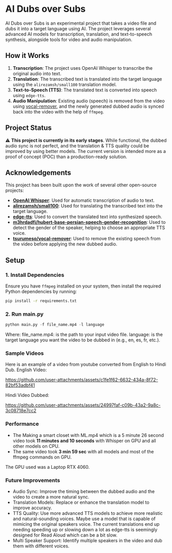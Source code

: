# AI Dubs over Subs

AI Dubs over Subs is an experimental project that takes a video file and dubs it into a target language using AI. The project leverages several advanced AI models for transcription, translation, and text-to-speech synthesis, alongside tools for video and audio manipulation.

## How it Works
1. **Transcription**: The project uses OpenAI Whisper to transcribe the original audio into text.
2. **Translation**: The transcribed text is translated into the target language using the `alirezamsh/small100` translation model.
3. **Text-to-Speech (TTS)**: The translated text is converted into speech using `edge-tts`.
4. **Audio Manipulation**: Existing audio (speech) is removed from the video using [vocal-remover](https://github.com/tsurumeso/vocal-remover), and the newly generated dubbed audio is synced back into the video with the help of `ffmpeg`.

## Project Status
⚠️ **This project is currently in its early stages**. While functional, the dubbed audio sync is not perfect, and the translation & TTS quality could be improved by using better models. The current version is intended more as a proof of concept (POC) than a production-ready solution.

## Acknowledgements
This project has been built upon the work of several other open-source projects:
- **[OpenAI Whisper](https://github.com/openai/whisper)**: Used for automatic transcription of audio to text.
- **[alirezamsh/small100](https://huggingface.co/alirezamsh/small100)**: Used for translating the transcribed text into the target language.
- **[edge-tts](https://github.com/rany2/edge-tts)**: Used to convert the translated text into synthesized speech.
- **[m3hrdadfi/hubert-base-persian-speech-gender-recognition](https://github.com/m3hrdadfi/hubert-base-persian-speech-gender-recognition)**: Used to detect the gender of the speaker, helping to choose an appropriate TTS voice.
- **[tsurumeso/vocal-remover](https://github.com/tsurumeso/vocal-remover)**: Used to remove the existing speech from the video before applying the new dubbed audio.

## Setup

### 1. Install Dependencies
Ensure you have `ffmpeg` installed on your system, then install the required Python dependencies by running:

```bash
pip install -r requirements.txt
```
### 2. Run main.py
```python
python main.py -f file_name.mp4 -l language
```
Where:
    file_name.mp4: is the path to your input video file.
    language: is the target language you want the video to be dubbed in (e.g., en, es, fr, etc.).

### Sample Videos
Here is an example of a video from youtube converted from English to Hindi Dub.
English Video:

https://github.com/user-attachments/assets/c1fe1f62-6632-434a-8f72-82bf53adbf41

Hindi Video Dubbed:

https://github.com/user-attachments/assets/24997faf-c09b-43a2-9a8c-3c08718e7cc2

### Performance

- The Making a smart closet with ML.mp4 which is a 5 minute 26 second video took **11 minutes and 10 seconds** with Whisper on GPU and all other models on CPU.
- The same video took **3 min 59 sec** with all models and most of the ffmpeg commands on GPU.

The GPU used was a Laptop RTX 4060.

### Future Improvements

- Audio Sync: Improve the timing between the dubbed audio and the video to create a more natural sync.
- Translation Models: Replace or enhance the translation model to improve accuracy.
- TTS Quality: Use more advanced TTS models to achieve more realistic and natural-sounding voices. Maybe use a model that is capable of mimicing the original speakers voice. The current translations end up needing speeding up or slowing down a lot as edge-tts is seemingly designed for Read Aloud which can be a bit slow.
- Multi Speaker Support: Identify multiple speakers in the video and dub them with different voices.
